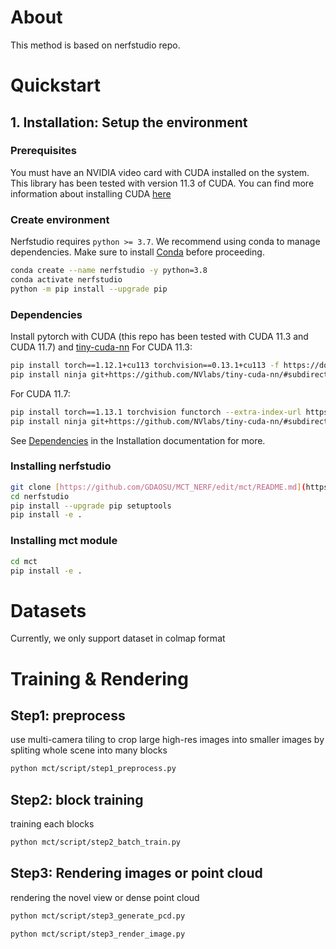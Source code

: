 # About
This method is based on nerfstudio repo.

# Quickstart

## 1. Installation: Setup the environment
### Prerequisites
You must have an NVIDIA video card with CUDA installed on the system. This library has been tested with version 11.3 of CUDA. You can find more information about installing CUDA [here](https://docs.nvidia.com/cuda/cuda-quick-start-guide/index.html)
### Create environment
Nerfstudio requires `python >= 3.7`. We recommend using conda to manage dependencies. Make sure to install [Conda](https://docs.conda.io/en/latest/miniconda.html) before proceeding.
```bash
conda create --name nerfstudio -y python=3.8
conda activate nerfstudio
python -m pip install --upgrade pip
```
### Dependencies
Install pytorch with CUDA (this repo has been tested with CUDA 11.3 and CUDA 11.7) and [tiny-cuda-nn](https://github.com/NVlabs/tiny-cuda-nn)
For CUDA 11.3:
```bash
pip install torch==1.12.1+cu113 torchvision==0.13.1+cu113 -f https://download.pytorch.org/whl/torch_stable.html
pip install ninja git+https://github.com/NVlabs/tiny-cuda-nn/#subdirectory=bindings/torch
```
For CUDA 11.7:
```bash
pip install torch==1.13.1 torchvision functorch --extra-index-url https://download.pytorch.org/whl/cu117
pip install ninja git+https://github.com/NVlabs/tiny-cuda-nn/#subdirectory=bindings/torch
```
See [Dependencies](https://github.com/nerfstudio-project/nerfstudio/blob/main/docs/quickstart/installation.md#dependencies)
in the Installation documentation for more.
### Installing nerfstudio
```bash
git clone [https://github.com/GDAOSU/MCT_NERF/edit/mct/README.md](https://github.com/GDAOSU/MCT_NERF)
cd nerfstudio
pip install --upgrade pip setuptools
pip install -e .
```
### Installing mct module
```bash
cd mct
pip install -e .
```
# Datasets
Currently, we only support dataset in colmap format  
# Training & Rendering
## Step1: preprocess   
use multi-camera tiling to crop large high-res images into smaller images by spliting whole scene into many blocks  
```bash
python mct/script/step1_preprocess.py
```

## Step2: block training  
training each blocks  
```bash
python mct/script/step2_batch_train.py
```

## Step3: Rendering images or point cloud  
rendering the novel view or dense point cloud   
```bash
python mct/script/step3_generate_pcd.py  
```
```bash
python mct/script/step3_render_image.py  
```
